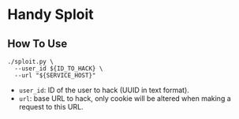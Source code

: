 # Handy Sploit

## How To Use

```
./sploit.py \
  --user_id ${ID_TO_HACK} \
  --url "${SERVICE_HOST}"
```

- `user_id`: ID of the user to hack (UUID in text format).
- `url`: base URL to hack, only cookie will be altered when making a request to this URL.
